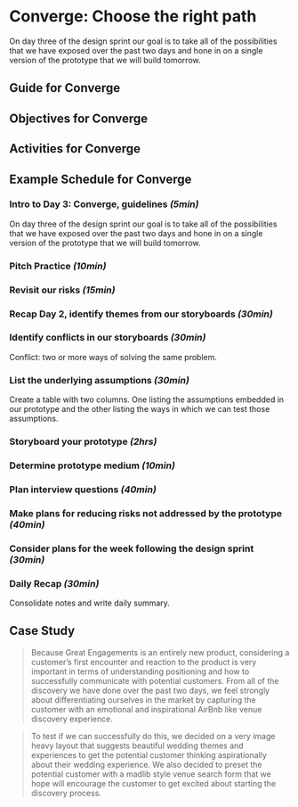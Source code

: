 # Converge: Choose the right path

On day three of the design sprint our goal is to take all of the possibilities
that we have exposed over the past two days and hone in on a single version of
the prototype that we will build tomorrow.

## Guide for Converge

## Objectives for Converge

## Activities for Converge

## Example Schedule for Converge

### Intro to Day 3: Converge, guidelines *(5min)*

On day three of the design sprint our goal is to take all of the possibilities
that we have exposed over the past two days and hone in on a single version of
the prototype that we will build tomorrow.

### Pitch Practice *(10min)*

### Revisit our risks *(15min)*

### Recap Day 2, identify themes from our storyboards *(30min)*

### Identify conflicts in our storyboards *(30min)*

Conflict: two or more ways of solving the same problem.

### List the underlying assumptions *(30min)*

Create a table with two columns. One listing the assumptions embedded in our
prototype and the other listing the ways in which we can test those assumptions.

### Storyboard your prototype *(2hrs)*

### Determine prototype medium *(10min)*

### Plan interview questions *(40min)*

### Make plans for reducing risks not addressed by the prototype *(40min)*

### Consider plans for the week following the design sprint *(30min)*

### Daily Recap *(30min)*

Consolidate notes and write daily summary.

## Case Study

> Because Great Engagements is an entirely new product, considering a customer’s
> first encounter and reaction to the product is very important in terms of
> understanding positioning and how to successfully communicate with potential
> customers. From all of the discovery we have done over the past two days, we
> feel strongly about differentiating ourselves in the market by capturing the
> customer with an emotional and inspirational AirBnb like venue discovery
> experience.

> To test if we can successfully do this, we decided on a very image heavy
> layout that suggests beautiful wedding themes and experiences to get the
> potential customer thinking aspirationally about their wedding experience. We
> also decided to preset the potential customer with a madlib style venue search
> form that we hope will encourage the customer to get excited about starting
> the discovery process.

